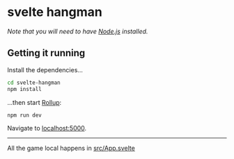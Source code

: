 # svelte hangman
*Note that you will need to have [Node.js](https://nodejs.org) installed.*

## Getting it running

Install the dependencies...

```bash
cd svelte-hangman
npm install
```

...then start [Rollup](https://rollupjs.org):

```bash
npm run dev
```

Navigate to [localhost:5000](http://localhost:5000).

___

All the game local happens in [src/App.svelte](https://github.com/markvanlan/svelte-hangman/blob/master/src/App.svelte)

